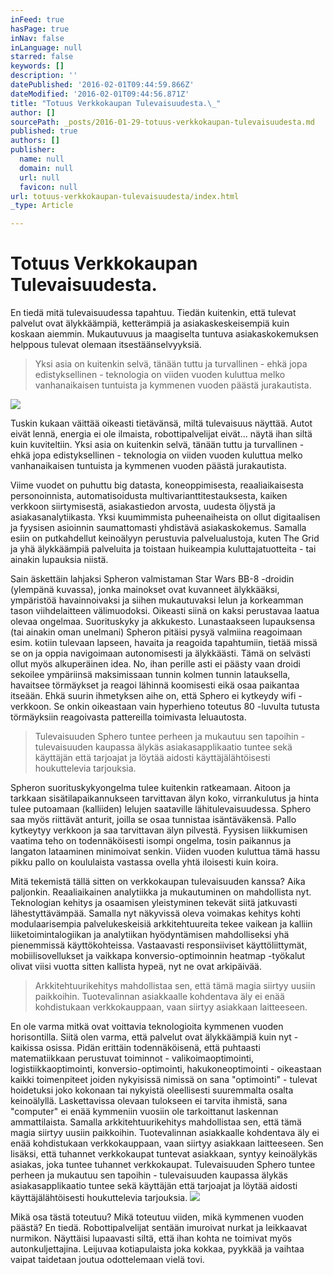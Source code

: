 ```yaml
---
inFeed: true
hasPage: true
inNav: false
inLanguage: null
starred: false
keywords: []
description: ''
datePublished: '2016-02-01T09:44:59.866Z'
dateModified: '2016-02-01T09:44:56.871Z'
title: "Totuus Verkkokaupan Tulevaisuudesta.\_"
author: []
sourcePath: _posts/2016-01-29-totuus-verkkokaupan-tulevaisuudesta.md
published: true
authors: []
publisher:
  name: null
  domain: null
  url: null
  favicon: null
url: totuus-verkkokaupan-tulevaisuudesta/index.html
_type: Article

---
```

# Totuus Verkkokaupan Tulevaisuudesta. 

En tiedä mitä tulevaisuudessa tapahtuu. Tiedän kuitenkin, että tulevat palvelut ovat älykkäämpiä, ketterämpiä ja asiakaskeskeisempiä kuin koskaan aiemmin. Mukautuvuus ja maagiselta tuntuva asiakaskokemuksen helppous tulevat olemaan itsestäänselvyyksiä. 
> 
> Yksi asia on kuitenkin selvä, tänään tuttu ja turvallinen - ehkä jopa edistyksellinen - teknologia on viiden vuoden kuluttua melko vanhanaikaisen tuntuista ja kymmenen vuoden päästä jurakautista. 

![](https://s3-us-west-2.amazonaws.com/the-grid-img/p/01cf469ea718a9aa53dd13313a9b2eda890110a6.png)

Tuskin kukaan väittää oikeasti tietävänsä, miltä tulevaisuus näyttää. Autot eivät lennä, energia ei ole ilmaista, robottipalvelijat eivät... näytä ihan siltä kuin kuviteltiin.
Yksi asia on kuitenkin selvä, tänään tuttu ja turvallinen - ehkä jopa edistyksellinen - teknologia on viiden vuoden kuluttua melko vanhanaikaisen tuntuista ja kymmenen vuoden päästä jurakautista. 

Viime vuodet on puhuttu big datasta, koneoppimisesta, reaaliaikaisesta personoinnista, automatisoidusta multivarianttitestauksesta, kaiken verkkoon siirtymisestä, asiakastiedon arvosta, uudesta öljystä ja asiakasanalytiikasta. Yksi kuumimmista puheenaiheista on ollut digitaalisen ja fyysisen asioinnin saumattomasti yhdistävä asiakaskokemus. Samalla esiin on putkahdellut keinoälyyn perustuvia palvelualustoja, kuten The Grid ja yhä älykkäämpiä palveluita ja toistaan huikeampia kuluttajatuotteita - tai ainakin lupauksia niistä. 

Sain äskettäin lahjaksi Spheron valmistaman Star Wars BB-8 -droidin (ylempänä kuvassa), jonka mainokset ovat kuvanneet älykkääksi, ympäristöä havainnoivaksi ja siihen mukautuvaksi lelun ja korkeamman tason viihdelaitteen välimuodoksi. Oikeasti siinä on kaksi perustavaa laatua olevaa ongelmaa. Suorituskyky ja akkukesto. Lunastaakseen lupauksensa (tai ainakin oman unelmani) Spheron pitäisi pysyä valmiina reagoimaan esim. kotiin tulevaan lapseen, havaita ja reagoida tapahtumiin, tietää missä se on ja oppia navigoimaan autonomisesti ja älykkäästi. Tämä on selvästi ollut myös alkuperäinen idea. No, ihan perille asti ei päästy vaan droidi sekoilee ympäriinsä maksimissaan tunnin kolmen tunnin latauksella, havaitsee törmäykset ja reagoi lähinnä koomisesti eikä osaa paikantaa itseään. Ehkä suurin ihmetyksen aihe on, että Sphero ei kytkeydy wifi -verkkoon. Se onkin oikeastaan vain hyperhieno toteutus 80 -luvulta tutusta törmäyksiin reagoivasta pattereilla toimivasta leluautosta. 
> 
> Tulevaisuuden Sphero tuntee perheen ja mukautuu sen tapoihin - tulevaisuuden kaupassa älykäs asiakasapplikaatio tuntee sekä käyttäjän että tarjoajat ja löytää aidosti käyttäjälähtöisesti houkuttelevia tarjouksia. 

Spheron suorituskykyongelma tulee kuitenkin ratkeamaan. Aitoon ja tarkkaan sisätilapaikannukseen tarvittavan älyn koko, virrankulutus ja hinta tulee putoamaan (kalliiden) lelujen saataville lähitulevaisuudessa. Sphero saa myös riittävät anturit, joilla se osaa tunnistaa isäntäväkensä. Pallo kytkeytyy verkkoon ja saa tarvittavan älyn pilvestä. Fyysisen liikkumisen vaatima teho on todennäköisesti isompi ongelma, tosin paikannus ja langaton lataaminen minimoivat senkin. Viiden vuoden kuluttua tämä hassu pikku pallo on koululaista vastassa ovella yhtä iloisesti kuin koira. 

Mitä tekemistä tällä sitten on verkkokaupan tulevaisuuden kanssa? Aika paljonkin. Reaaliaikainen analytiikka ja mukautuminen on mahdollista nyt. Teknologian kehitys ja osaamisen yleistyminen tekevät siitä jatkuvasti lähestyttävämpää. Samalla nyt näkyvissä oleva voimakas kehitys kohti modulaarisempia palvelukeskeisiä arkkitehtuureita tekee vaikean ja kalliin liiketoimintalogiikan ja analytiikan hyödyntämisen mahdolliseksi yhä pienemmissä käyttökohteissa. Vastaavasti responsiiviset käyttöliittymät, mobiilisovellukset ja vaikkapa konversio-optimoinnin heatmap -työkalut olivat viisi vuotta sitten kallista hypeä, nyt ne ovat arkipäivää.

> Arkkitehtuurikehitys mahdollistaa sen, että tämä magia siirtyy uusiin paikkoihin. Tuotevalinnan asiakkaalle kohdentava äly ei enää kohdistukaan verkkokauppaan, vaan siirtyy asiakkaan laitteeseen.

En ole varma mitkä ovat voittavia teknologioita kymmenen vuoden horisontilla. Siitä olen varma, että palvelut ovat älykkäämpiä kuin nyt -kaikissa osissa. Pidän erittäin todennäköisenä, että puhtaasti matematiikkaan perustuvat toiminnot - valikoimaoptimointi, logistiikkaoptimointi, konversio-optimointi, hakukoneoptimointi - oikeastaan kaikki toimenpiteet joiden nykyisissä nimissä on sana "optimointi" - tulevat hoidetuksi joko kokonaan tai nykyistä oleellisesti suuremmalta osalta keinoälyllä. Laskettavissa olevaan tulokseen ei tarvita ihmistä, sana "computer" ei enää kymmeniin vuosiin ole tarkoittanut laskennan ammattilaista. Samalla arkkitehtuurikehitys mahdollistaa sen, että tämä magia siirtyy uusiin paikkoihin. Tuotevalinnan asiakkaalle kohdentava äly ei enää kohdistukaan verkkokauppaan, vaan siirtyy asiakkaan laitteeseen. Sen lisäksi, että tuhannet verkkokaupat tuntevat asiakkaan, syntyy keinoälykäs asiakas, joka tuntee tuhannet verkkokaupat. Tulevaisuuden Sphero tuntee perheen ja mukautuu sen tapoihin - tulevaisuuden kaupassa älykäs asiakasapplikaatio tuntee sekä käyttäjän että tarjoajat ja löytää aidosti käyttäjälähtöisesti houkuttelevia tarjouksia. ![](https://s3-us-west-2.amazonaws.com/the-grid-img/p/4f95d8a73ebdcfab97fec2cf691c79893892bb33.png)

Mikä osa tästä toteutuu? Mikä toteutuu viiden, mikä kymmenen vuoden päästä? En tiedä. Robottipalvelijat sentään imuroivat nurkat ja leikkaavat nurmikon. Näyttäisi lupaavasti siltä, että ihan kohta ne toimivat myös autonkuljettajina. Leijuvaa kotiapulaista joka kokkaa, pyykkää ja vaihtaa vaipat taidetaan joutua odottelemaan vielä tovi.